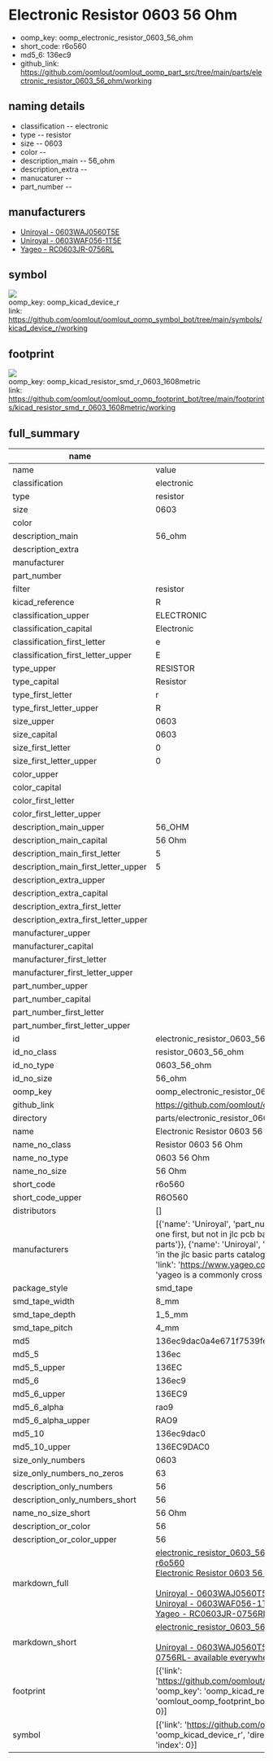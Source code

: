 # Electronic Resistor 0603 56 Ohm

  
* oomp_key: oomp_electronic_resistor_0603_56_ohm 
* short_code: r6o560
* md5_6: 136ec9  
* github_link: https://github.com/oomlout/oomlout_oomp_part_src/tree/main/parts/electronic_resistor_0603_56_ohm/working  
## naming details
* classification -- electronic
* type -- resistor
* size -- 0603
* color -- 
* description_main -- 56_ohm
* description_extra -- 
* manucaturer -- 
* part_number -- 


## manufacturers
* [Uniroyal - 0603WAJ0560T5E]()  
* [Uniroyal - 0603WAF056-1T5E]()  
* [Yageo - RC0603JR-0756RL](https://www.yageo.com/en/Chart/Download/pdf/RC0603JR-0756RL)  

## symbol

![](symbol/{index}/working/working_600.png)  
oomp_key: oomp_kicad_device_r  
link: https://github.com/oomlout/oomlout_oomp_symbol_bot/tree/main/symbols/kicad_device_r/working  

## footprint

![](footprint/{index}/working/working_600.png)  
oomp_key: oomp_kicad_resistor_smd_r_0603_1608metric  
link: https://github.com/oomlout/oomlout_oomp_footprint_bot/tree/main/footprints/kicad_resistor_smd_r_0603_1608metric/working  

## full_summary
| name | value | 
| --- | --- | 
| name | value | 
| classification | electronic | 
| type | resistor | 
| size | 0603 | 
| color |  | 
| description_main | 56_ohm | 
| description_extra |  | 
| manufacturer |  | 
| part_number |  | 
| filter | resistor | 
| kicad_reference | R | 
| classification_upper | ELECTRONIC | 
| classification_capital | Electronic | 
| classification_first_letter | e | 
| classification_first_letter_upper | E | 
| type_upper | RESISTOR | 
| type_capital | Resistor | 
| type_first_letter | r | 
| type_first_letter_upper | R | 
| size_upper | 0603 | 
| size_capital | 0603 | 
| size_first_letter | 0 | 
| size_first_letter_upper | 0 | 
| color_upper |  | 
| color_capital |  | 
| color_first_letter |  | 
| color_first_letter_upper |  | 
| description_main_upper | 56_OHM | 
| description_main_capital | 56 Ohm | 
| description_main_first_letter | 5 | 
| description_main_first_letter_upper | 5 | 
| description_extra_upper |  | 
| description_extra_capital |  | 
| description_extra_first_letter |  | 
| description_extra_first_letter_upper |  | 
| manufacturer_upper |  | 
| manufacturer_capital |  | 
| manufacturer_first_letter |  | 
| manufacturer_first_letter_upper |  | 
| part_number_upper |  | 
| part_number_capital |  | 
| part_number_first_letter |  | 
| part_number_first_letter_upper |  | 
| id | electronic_resistor_0603_56_ohm | 
| id_no_class | resistor_0603_56_ohm | 
| id_no_type | 0603_56_ohm | 
| id_no_size | 56_ohm | 
| oomp_key | oomp_electronic_resistor_0603_56_ohm | 
| github_link | https://github.com/oomlout/oomlout_oomp_part_src/tree/main/parts/electronic_resistor_0603_56_ohm/working | 
| directory | parts/electronic_resistor_0603_56_ohm | 
| name | Electronic Resistor 0603 56 Ohm | 
| name_no_class | Resistor 0603 56 Ohm | 
| name_no_type | 0603 56 Ohm | 
| name_no_size | 56 Ohm | 
| short_code | r6o560 | 
| short_code_upper | R6O560 | 
| distributors | [] | 
| manufacturers | [{'name': 'Uniroyal', 'part_number': '0603WAJ0560T5E', 'link': '', 'id': 'manufacturer_uniroyal', 'note': {'reason': 'did this one first, but not in jlc pcb basic parts and 1 percent are and they are the same price', 'reason_short': 'not in jlc basic parts'}}, {'name': 'Uniroyal', 'part_number': '0603WAF056-1T5E', 'link': '', 'id': 'manufacturer_uniroyal', 'note': {'reason': 'in the jlc basic parts catalogue', 'reason_short': 'jlc basic part'}}, {'name': 'Yageo', 'part_number': 'RC0603JR-0756RL', 'link': 'https://www.yageo.com/en/Chart/Download/pdf/RC0603JR-0756RL', 'id': 'manufacturer_yageo', 'note': {'reason': 'yageo is a commonly cross referenced part number', 'reason_short': 'available everywhere'}}] | 
| package_style | smd_tape | 
| smd_tape_width | 8_mm | 
| smd_tape_depth | 1_5_mm | 
| smd_tape_pitch | 4_mm | 
| md5 | 136ec9dac0a4e671f7539fe7ba653d85 | 
| md5_5 | 136ec | 
| md5_5_upper | 136EC | 
| md5_6 | 136ec9 | 
| md5_6_upper | 136EC9 | 
| md5_6_alpha | rao9 | 
| md5_6_alpha_upper | RAO9 | 
| md5_10 | 136ec9dac0 | 
| md5_10_upper | 136EC9DAC0 | 
| size_only_numbers | 0603 | 
| size_only_numbers_no_zeros | 63 | 
| description_only_numbers | 56 | 
| description_only_numbers_short | 56 | 
| name_no_size_short | 56 Ohm | 
| description_or_color | 56 | 
| description_or_color_upper | 56 | 
| markdown_full | [electronic_resistor_0603_56_ohm](https://github.com/oomlout/oomlout_oomp_part_src/tree/main/parts/electronic_resistor_0603_56_ohm/working)<br>[r6o560](https://github.com/oomlout/oomlout_oomp_part_src/tree/main/parts/electronic_resistor_0603_56_ohm/working)<br>[Electronic Resistor 0603 56 Ohm](https://github.com/oomlout/oomlout_oomp_part_src/tree/main/parts/electronic_resistor_0603_56_ohm/working)<br><br>[Uniroyal - 0603WAJ0560T5E- not in jlc basic parts]() [(L)  ](https://www.lcsc.com/search?q=0603WAJ0560T5E)[(D)  ](https://www.digikey.com/en/products?keywords=0603WAJ0560T5E)[(M)  ](https://www.mouser.com/Search/Refine?Keyword=0603WAJ0560T5E)[(N)  ](https://www.newark.com/search?st=0603WAJ0560T5E)[(SZ)  ](https://so.szlcsc.com/global.html?k=0603WAJ0560T5E)<br>[Uniroyal - 0603WAF056-1T5E- jlc basic part]() [(L)  ](https://www.lcsc.com/search?q=0603WAF056-1T5E)[(D)  ](https://www.digikey.com/en/products?keywords=0603WAF056-1T5E)[(M)  ](https://www.mouser.com/Search/Refine?Keyword=0603WAF056-1T5E)[(N)  ](https://www.newark.com/search?st=0603WAF056-1T5E)[(SZ)  ](https://so.szlcsc.com/global.html?k=0603WAF056-1T5E)<br>[Yageo - RC0603JR-0756RL- available everywhere](https://www.yageo.com/en/Chart/Download/pdf/RC0603JR-0756RL) [(L)  ](https://www.lcsc.com/search?q=RC0603JR-0756RL)[(D)  ](https://www.digikey.com/en/products?keywords=RC0603JR-0756RL)[(M)  ](https://www.mouser.com/Search/Refine?Keyword=RC0603JR-0756RL)[(N)  ](https://www.newark.com/search?st=RC0603JR-0756RL)[(SZ)  ](https://so.szlcsc.com/global.html?k=RC0603JR-0756RL)<br> | 
| markdown_short | [electronic_resistor_0603_56_ohm](https://github.com/oomlout/oomlout_oomp_part_src/tree/main/parts/electronic_resistor_0603_56_ohm/working)<br><br>[Uniroyal - 0603WAJ0560T5E- not in jlc basic parts]()[Uniroyal - 0603WAF056-1T5E- jlc basic part]()[Yageo - RC0603JR-0756RL- available everywhere](https://www.yageo.com/en/Chart/Download/pdf/RC0603JR-0756RL) | 
| footprint | [{'link': 'https://github.com/oomlout/oomlout_oomp_footprint_bot/tree/main/foootprntss/kicad_resistor_smd_r_0603_1608metric', 'oomp_key': 'oomp_kicad_resistor_smd_r_0603_1608metric', 'directory': 'oomlout_oomp_footprint_bot/footprints/kicad_resistor_smd_r_0603_1608metric//working/working.kicad_mod', 'index': 0}] | 
| symbol | [{'link': 'https://github.com/oomlout/oomlout_oomp_symbol_bot/tree/main/symbols/kicad_device_r', 'oomp_key': 'oomp_kicad_device_r', 'directory': 'oomlout_oomp_symbol_bot/symbols/kicad_device_r//working/working.kicad_sym', 'index': 0}] | 
